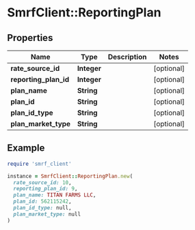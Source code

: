 # SmrfClient::ReportingPlan

## Properties

| Name | Type | Description | Notes |
| ---- | ---- | ----------- | ----- |
| **rate_source_id** | **Integer** |  | [optional] |
| **reporting_plan_id** | **Integer** |  | [optional] |
| **plan_name** | **String** |  | [optional] |
| **plan_id** | **String** |  | [optional] |
| **plan_id_type** | **String** |  | [optional] |
| **plan_market_type** | **String** |  | [optional] |

## Example

```ruby
require 'smrf_client'

instance = SmrfClient::ReportingPlan.new(
  rate_source_id: 10,
  reporting_plan_id: 9,
  plan_name: TITAN FARMS LLC,
  plan_id: 562115242,
  plan_id_type: null,
  plan_market_type: null
)
```

